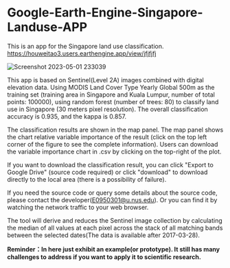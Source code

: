 # Google-Earth-Engine-Singapore-Landuse-APP
This is an app for the Singapore land use classification.
https://houweitao3.users.earthengine.app/view/jfjfjfj


![Screenshot 2023-05-01 233039](https://user-images.githubusercontent.com/76504267/235478020-2a062b15-dc62-4da0-adc9-2a6b52ef0e2f.png)




This app is based on Sentinel(Level 2A) images combined with digital elevation data. Using MODIS Land Cover Type Yearly Global 500m as the training set (training area in Singapore and Kuala Lumpur, number of total points: 100000), using random forest (number of trees: 80) to classify land use in Singapore (30 meters pixel resolution). The overall classification accuracy is 0.935, and the kappa is 0.857.

The classification results are shown in the map panel. The map panel shows the chart relative variable importance of the result (click on the top left corner of the figure to see the complete information). Users can download the variable importance chart in .csv by clicking on the top-right of the plot.

If you want to download the classification result, you can click "Export to Google Drive" (source code required) or click "download" to download directly to the local area (there is a possibility of failure).

If you need the source code or query some details about the source code, please contact the developer(E0950301@u.nus.edu). Or you can find it by watching the network traffic to your web browser.

The tool will derive and reduces the Sentinel image collection by calculating the median of all values at each pixel across the stack of all matching bands between the selected dates(The data is available after 2017-03-28).

**Reminder：In here just exhibit an example(or prototype). It still has many challenges to address if you want to apply it to scientific research.**
